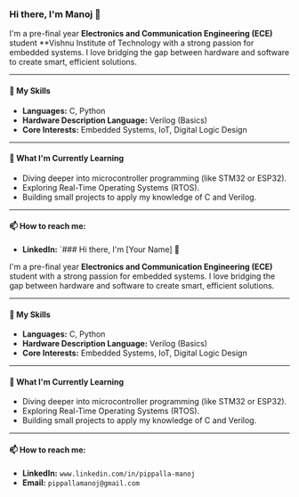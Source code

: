 ### Hi there, I'm **Manoj** 👋

I'm a pre-final year **Electronics and Communication Engineering (ECE)** student **Vishnu Institute of Technology with a strong passion for embedded systems. I love bridging the gap between hardware and software to create smart, efficient solutions.

---

#### 🔧 **My Skills**

* **Languages:** C, Python
* **Hardware Description Language:** Verilog (Basics)
* **Core Interests:** Embedded Systems, IoT, Digital Logic Design

---

#### 🌱 **What I'm Currently Learning**

* Diving deeper into microcontroller programming (like STM32 or ESP32).
* Exploring Real-Time Operating Systems (RTOS).
* Building small projects to apply my knowledge of C and Verilog.

---

#### 📫 **How to reach me:**

* **LinkedIn:** `### Hi there, I'm [Your Name] 👋

I'm a pre-final year **Electronics and Communication Engineering (ECE)** student with a strong passion for embedded systems. I love bridging the gap between hardware and software to create smart, efficient solutions.

---

#### 🔧 **My Skills**

* **Languages:** C, Python
* **Hardware Description Language:** Verilog (Basics)
* **Core Interests:** Embedded Systems, IoT, Digital Logic Design

---

#### 🌱 **What I'm Currently Learning**

* Diving deeper into microcontroller programming (like STM32 or ESP32).
* Exploring Real-Time Operating Systems (RTOS).
* Building small projects to apply my knowledge of C and Verilog.

---

#### 📫 **How to reach me:**

* **LinkedIn:** `www.linkedin.com/in/pippalla-manoj`
* **Email:** `pippallamanoj@gmail.com`
